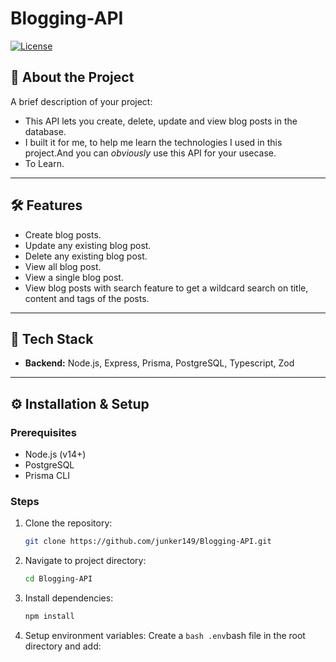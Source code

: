 # Blogging-API

[![License](https://img.shields.io/badge/license-MIT-blue.svg)](LICENSE)

## 📖 About the Project

A brief description of your project:  
- This API lets you create, delete, update and view blog posts in the database.
- I built it for me, to help me learn the technologies I used in this project.And you can *obviously* use this API for your usecase.
- To Learn.

---

## 🛠️ Features

- Create blog posts.
- Update any existing blog post.
- Delete any existing blog post.
- View all blog post.
- View a single blog post.
- View blog posts with search feature to get a wildcard search on title, content and tags of the posts.

---

## 🚀 Tech Stack

- **Backend:** Node.js, Express, Prisma, PostgreSQL, Typescript, Zod

---

## ⚙️ Installation & Setup

### Prerequisites
- Node.js (v14+)
- PostgreSQL
- Prisma CLI

### Steps
1. Clone the repository:
   ```bash
   git clone https://github.com/junker149/Blogging-API.git

2. Navigate to project directory:
    ```bash
    cd Blogging-API

3. Install dependencies:
    ```bash
    npm install

4. Setup environment variables:
Create a ```bash .env```bash file in the root directory and add:
    
    